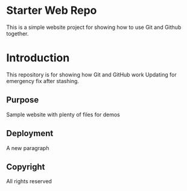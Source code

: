 # Starter Web Repo

This is a simple website project for showing how to use Git and Github together.

# Introduction

This repository is for showing how Git and GitHub work
Updating for emergency fix after stashing.

## Purpose

Sample website with plenty of files for demos

## Deployment

A new paragraph

## Copyright

All rights reserved